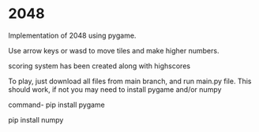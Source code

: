 # 2048
Implementation of 2048 using pygame.

Use arrow keys or wasd to move tiles and make higher numbers.

scoring system has been created along with highscores

To play, just download all files from main branch, and run main.py file.
This should work, if not you may need to install pygame and/or numpy

command-
pip install pygame

pip install numpy
